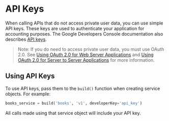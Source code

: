# API Keys

When calling APIs that do not access private user data, you can use simple API keys. These keys are used to authenticate your application for accounting purposes. The Google Developers Console documentation also describes [API keys](https://developers.google.com/console/help/using-keys).

> Note: If you do need to access private user data, you must use OAuth 2.0. See [Using OAuth 2.0 for Web Server Applications](oauth-server.md) and [Using OAuth 2.0 for Server to Server Applications](oauth-web.md) for more information.

## Using API Keys

To use API keys, pass them to the `build()` function when creating service objects. For example:

```py
books_service = build('books', 'v1', developerKey='api_key')
```

All calls made using that service object will include your API key.

